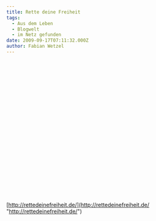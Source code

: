 ```yaml
---
title: Rette deine Freiheit
tags:
  - Aus dem Leben
  - Blogwelt
  - im Netz gefunden
date: 2009-09-17T07:11:32.000Z
author: Fabian Wetzel
---
```


<div style="padding-bottom: 0px; margin: 0px; padding-left: 0px; padding-right: 0px; display: inline; float: none; padding-top: 0px" id="scid:5737277B-5D6D-4f48-ABFC-DD9C333F4C5D:64c989f8-33d5-4c41-9e9e-2b9102b275ba" class="wlWriterEditableSmartContent"><div><object width="425" height="355"><param name="movie" value="http://www.youtube.com/v/OwrMroEiHj0&amp;hl=en"></param><embed src="http://www.youtube.com/v/OwrMroEiHj0&amp;hl=en" type="application/x-shockwave-flash" width="425" height="355"></embed></object></div></div>  

[http://rettedeinefreiheit.de/](http://rettedeinefreiheit.de/ "http://rettedeinefreiheit.de/")


